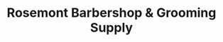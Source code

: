 ---
title: "Rosemont Barbershop & Grooming Supply"
url: /denver/rosemont-barbershop-und-grooming-supply/
shop: Friseur
---